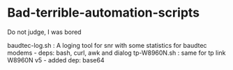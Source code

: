 # Bad-terrible-automation-scripts
Do not judge, I was bored

baudtec-log.sh : A loging tool for snr with some statistics for baudtec modems - deps: bash, curl, awk and dialog
tp-W8960N.sh : same for tp link W8960N v5 - added dep: base64
